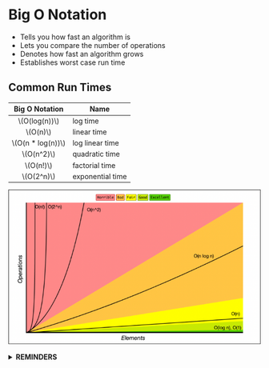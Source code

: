 # Big O Notation

* Tells you how fast an algorithm is
* Lets you compare the number of operations
* Denotes how fast an algorithm grows
* Establishes worst case run time

## Common Run Times

| Big O Notation | Name |
| :---: | ---- |
| \\(O(log(n))\\)| log time |
| \\(O(n)\\)| linear time |
| \\(O(n * log(n))\\)| log linear time |
| \\(O(n^2)\\)| quadratic time |
| \\(O(n!)\\)| factorial time |
| \\(O(2^n)\\)| exponential time |


![Big O Graph](images/big_o_notation.png)

<details><summary><b>REMINDERS</b></summary>

> Big O Notation can also be used to denote Space Complexity

</details>
